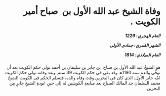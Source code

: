 <h1 dir="rtl">وفاة الشيخ عبد الله الأول بن  صباح أمير الكويت .</h1>

<h5 dir="rtl">العام الهجري:  1229

الشهر القمري: جمادى الأولى

العام الميلادي: 1814</h5>

<p dir="rtl">هو الشيخُ عبد الله الأول بن صباح  بن جابر بن سليمان بن أحمد تولى حكم الكويت بعد أن توفِّي والده سنة 1190هـ وقد بقي في حكم الكويت 39 سنة, وبعد وفاته تولى حكمَ الكويت ابنُه جابر الأول، الذي كان في البحرين وقتَ وفاة والده، فتسلم الحكم في الكويت الشيخُ محمد السلمان جد المالك الصباح بعد مبايعةِ الكويتيين له إلى حينِ عَودةِ الشيخِ جابرٍ مِن البحرين.</p></br>
